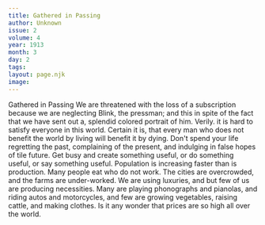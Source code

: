 ```yaml
---
title: Gathered in Passing
author: Unknown
issue: 2
volume: 4
year: 1913
month: 3
day: 2
tags:
layout: page.njk
image:
---
```

Gathered in Passing      We are threatened with the loss of a subscription because we are neglecting Blink, the pressman; and this in spite of the fact that we have sent out a, splendid colored portrait of him. Verily. it is hard to satisfy everyone in this world.   Certain it is, that every man who does not benefit the world by living will benefit it by dying. Don't spend your life regretting the past, complaining of the present, and indulging in false hopes of tile future. Get busy and create something useful, or do something useful, or say something useful.   Population is increasing faster than is production. Many people eat who do not work. The cities are overcrowded, and the farms are under-worked. We are using luxuries, and but few of us are producing necessities. Many are playing phonographs and pianolas, and riding autos and motorcycles, and few are growing vegetables, raising cattle, and making clothes. Is it any wonder that prices are so high all over the world.




